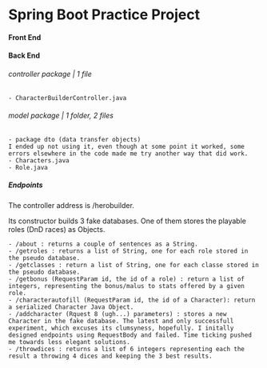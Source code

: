 # Spring Boot Practice Project #

#### Front End ####





#### Back End ####

###### controller package | 1 file ######
	- CharacterBuilderController.java

###### model package | 1 folder, 2 files ######
	- package dto (data transfer objects) 
	I ended up not using it, even though at some point it worked, some errors elsewhere in the code made me try another way that did work.
	- Characters.java
	- Role.java

##### Endpoints #####

The controller address is /herobuilder.

Its constructor builds 3 fake databases. One of them stores the playable roles (DnD races) as Objects.

	- /about : returns a couple of sentences as a String.
	- /getroles : returns a list of String, one for each role stored in the pseudo database.
	- /getclasses : return a list of String, one for each classe stored in the pseudo database.
	- /getbonus (RequestParam id, the id of a role) : return a list of integers, representing the bonus/malus to stats offered by a given role.
	- /characterautofill (RequestParam id, the id of a Character): return a serialized Character Java Object.
	- /addcharacter (Rquest 8 (ugh...) parameters) : stores a new Character in the fake database. The latest and only successfull experiment, which excuses its clumsyness, hopefully. I initally designed endpoints using RequestBody and failed. Time ticking pushed me towards less elegant solutions.
	- /throwdices : returns a list of 6 integers representing each the result a throwing 4 dices and keeping the 3 best results.
	
	

